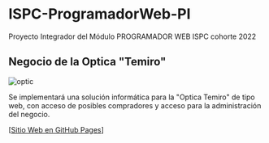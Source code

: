 # ISPC-ProgramadorWeb-PI

Proyecto Integrador del Módulo PROGRAMADOR WEB
ISPC cohorte 2022

## Negocio de la Optica "Temiro"

![optic](https://i.postimg.cc/6QpvKh4p/una-optica-negocio.jpg)

Se implementará una solución informática para la "Optica Temiro" de tipo web,
con acceso de posibles compradores y acceso para la administración del negocio.

[[Sitio Web en GitHub Pages](https://mariog130.github.io/ISPC-FullStack-2022/frontend/)]

